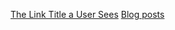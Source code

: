 [The Link Title a User Sees](http://www.davidsantiano.com/)
[Blog posts](http://www.davidsantiano.com/works/blog/)
